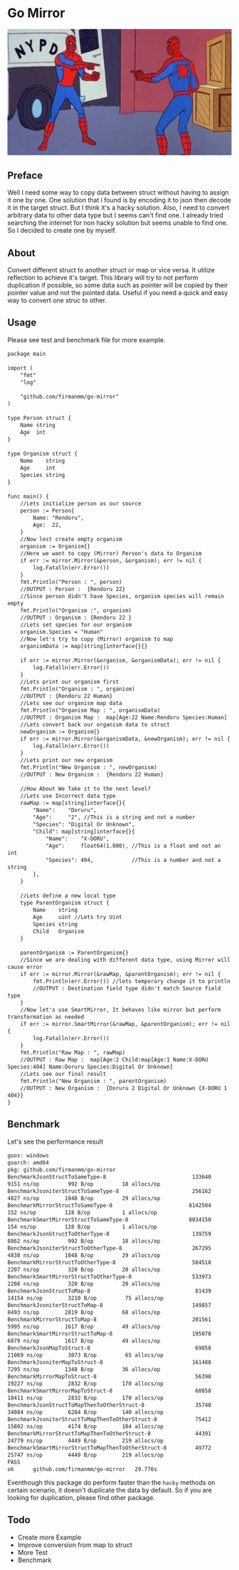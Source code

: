 # Go Mirror
![Golang Mirror](image/SpidermanPoint.jpg)

## Preface
Well I need some way to copy data between struct without having to assign it one by one. One solution that i found is by encoding it to json then decode it in the target struct. But I think it's a hacky solution. Also, I need to convert arbitrary data to other data type but I seems can't find one. I already tried searching the internet for non hacky solution but seems unable to find one. So I decided to create one by myself. 

## About
Convert different struct to another struct or map or vice versa. It utilize reflection to achieve it's target. This library will try to not perform duplication if possible, so some data such as pointer will be copied by their pointer value and not the pointed data.
Useful if you need a quick and easy way to convert one struc to other.

## Usage
Please see test and benchmark file for more example.
```golang
package main

import (
	"fmt"
	"log"

	"github.com/firmanmm/go-mirror"
)

type Person struct {
	Name string
	Age  int
}

type Organism struct {
	Name    string
	Age     int
	Species string
}

func main() {
	//Lets initialize person as our source
	person := Person{
		Name: "Rendoru",
		Age:  22,
	}
	//Now lest create empty organism
	organism := Organism{}
	//Here we want to copy (Mirror) Person's data to Organism
	if err := mirror.Mirror(&person, &organism); err != nil {
		log.Fatalln(err.Error())
	}
	fmt.Println("Person : ", person)
	//OUTPUT : Person :  {Rendoru 22}
	//Since person didn't have Species, organism species will remain empty
	fmt.Println("Organism :", organism)
	//OUTPUT : Organism : {Rendoru 22 }
	//Lets set species for our organism
	organism.Species = "Human"
	//Now let's try to copy (Mirror) organism to map
	organismData := map[string]interface{}{}

	if err := mirror.Mirror(&organism, &organismData); err != nil {
		log.Fatalln(err.Error())
	}
	//Lets print our organism first
	fmt.Println("Organism : ", organism)
	//OUTPUT : {Rendoru 22 Human}
	//Lets see our organism map data
	fmt.Println("Organism Map : ", organismData)
	//OUTPUT : Organism Map :  map[Age:22 Name:Rendoru Species:Human]
	//Lets convert back our organism data to struct
	newOrganism := Organism{}
	if err := mirror.Mirror(&organismData, &newOrganism); err != nil {
		log.Fatalln(err.Error())
	}
	//Lets print our new organism
	fmt.Println("New Organism : ", newOrganism)
	//OUTPUT : New Organism :  {Rendoru 22 Human}

	//How About We Take it to the next level?
	//Lets use Incorrect data type
	rawMap := map[string]interface{}{
		"Name":    "Doruru",
		"Age":     "2", //This is a string and not a number
		"Species": "Digital Or Unknown",
		"Child": map[string]interface{}{
			"Name":    "X-DORU",
			"Age":     float64(1.000), //This is a float and not an int
			"Species": 404,            //This is a number and not a string
		},
	}

	//Lets define a new local type
	type ParentOrganism struct {
		Name    string
		Age     uint //Lets try Uint
		Species string
		Child   Organism
	}

	parentOrganism := ParentOrganism{}
	//Since we are dealing with different data type, using Mirror will cause error
	if err := mirror.Mirror(&rawMap, &parentOrganism); err != nil {
		fmt.Println(err.Error()) //lets temporary change it to println
		//OUTPUT : Destination field type didn't match Source field type
	}
	//Now let's use SmartMirror, It behaves like mirror but perform transformation as needed
	if err := mirror.SmartMirror(&rawMap, &parentOrganism); err != nil {
		log.Fatalln(err.Error())
	}
	fmt.Println("Raw Map : ", rawMap)
	//OUTPUT : Raw Map :  map[Age:2 Child:map[Age:1 Name:X-DORU Species:404] Name:Doruru Species:Digital Or Unknown]
	//Lets see our final result
	fmt.Println("New Organism : ", parentOrganism)
	//OUTPUT : New Organism :  {Doruru 2 Digital Or Unknown {X-DORU 1 404}}
}
```

## Benchmark
Let's see the performance result
```
goos: windows
goarch: amd64
pkg: github.com/firmanmm/go-mirror
BenchmarkJsonStructToSameType-8                      	  133640	      9151 ns/op	     992 B/op	      18 allocs/op
BenchmarkJsoniterStructToSameType-8                  	  256162	      4827 ns/op	    1048 B/op	      29 allocs/op
BenchmarkMirrorStructToSameType-8                    	 8142504	       152 ns/op	     128 B/op	       1 allocs/op
BenchmarkSmartMirrorStructToSameType-8               	 8034150	       154 ns/op	     128 B/op	       1 allocs/op
BenchmarkJsonStructToOtherType-8                     	  139759	      8862 ns/op	     992 B/op	      18 allocs/op
BenchmarkJsoniterStructToOtherType-8                 	  267295	      4838 ns/op	    1048 B/op	      29 allocs/op
BenchmarkMirrorStructToOtherType-8                   	  584518	      2207 ns/op	     320 B/op	      20 allocs/op
BenchmarkSmartMirrorStructToOtherType-8              	  533973	      2208 ns/op	     320 B/op	      20 allocs/op
BenchmarkJsonStructToMap-8                           	   81439	     14154 ns/op	    3210 B/op	      75 allocs/op
BenchmarkJsoniterStructToMap-8                       	  149857	      8493 ns/op	    2819 B/op	      68 allocs/op
BenchmarkMirrorStructToMap-8                         	  201561	      5995 ns/op	    1617 B/op	      49 allocs/op
BenchmarkSmartMirrorStructToMap-8                    	  195078	      6079 ns/op	    1617 B/op	      49 allocs/op
BenchmarkJsonMapToStruct-8                           	   69858	     21069 ns/op	    3073 B/op	      65 allocs/op
BenchmarkJsoniterMapToStruct-8                       	  161488	      7295 ns/op	    1348 B/op	      36 allocs/op
BenchmarkMirrorMapToStruct-8                         	   56398	     19227 ns/op	    2832 B/op	     170 allocs/op
BenchmarkSmartMirrorMapToStruct-8                    	   60858	     18411 ns/op	    2832 B/op	     170 allocs/op
BenchmarkJsonStructToMapThenToOtherStruct-8          	   35740	     34084 ns/op	    6284 B/op	     140 allocs/op
BenchmarkJsoniterStructToMapThenToOtherStruct-8      	   75412	     15802 ns/op	    4174 B/op	     104 allocs/op
BenchmarkMirrorStructToMapThenToOtherStruct-8        	   44391	     24779 ns/op	    4449 B/op	     219 allocs/op
BenchmarkSmartMirrorStructToMapThenToOtherStruct-8   	   49772	     25747 ns/op	    4449 B/op	     219 allocs/op
PASS
ok  	github.com/firmanmm/go-mirror	29.776s
```
Eventhough this package do perform faster than the `hacky` methods on certain scenario, it doesn't duplicate the data by default. So if you are looking for duplication, please find other package.
## Todo
- Create more Example
- Improve conversion from map to struct
- More Test
- Benchmark